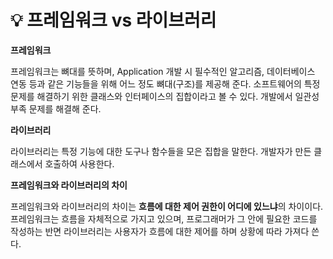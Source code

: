 # 💡 **프레임워크 vs 라이브러리**


**프레임워크**

프레임워크는 뼈대를 뜻하며, Application 개발 시 필수적인 알고리즘, 데이터베이스 연동 등과 같은 기능들을 위해 어느 정도 뼈대(구조)를 제공해 준다. 소프트웨어의 특정 문제를 해결하기 위한 클래스와 인터페이스의 집합이라고 볼 수 있다. 개발에서 일관성 부족 문제를 해결해 준다.


**라이브러리**

라이브러리는 특정 기능에 대한 도구나 함수들을 모은 집합을 말한다. 개발자가 만든 클래스에서 호출하여 사용한다.


**프레임워크와 라이브러리의 차이**

프레임워크와 라이브러리의 차이는 **흐름에 대한 제어 권한이 어디에 있느냐**의 차이이다. 프레임워크는 흐름을 자체적으로 가지고 있으며, 프로그래머가 그 안에 필요한 코드를 작성하는 반면 라이브러리는 사용자가 흐름에 대한 제어를 하며 상황에 따라 가져다 쓴다.







